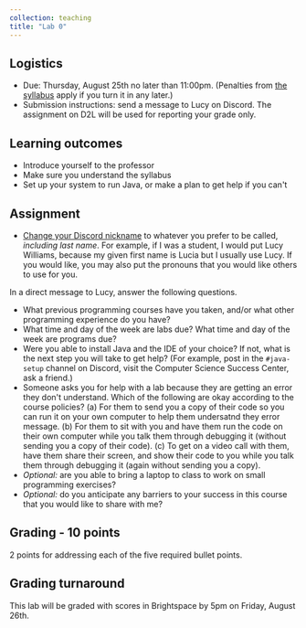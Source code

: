 ```yaml
---
collection: teaching
title: "Lab 0"
---
```


## Logistics
* Due: Thursday, August 25th no later than 11:00pm. (Penalties from [the
	syllabus](https://lgw2.github.io/teaching/csci132-fall-2022/syllabus/)
	apply if you turn it in any later.)
* Submission instructions: send a message to Lucy on Discord. The assignment on
	D2L will be used for reporting your grade only.


## Learning outcomes
* Introduce yourself to the professor
* Make sure you understand the syllabus
* Set up your system to run Java, or make a plan to get help if you can't

## Assignment

* [Change your Discord nickname](https://support.discord.com/hc/en-us/articles/219070107-Server-Nicknames#:~:text=If%20you're%20on%20the,new%20nickname%20of%20your%20choice!) to whatever you prefer to be called,
   *including last name*. For example, if I was a student, I would put Lucy
   Williams, because my given first name is Lucia but I usually use Lucy. If
   you would like, you may also put the pronouns that you would like others to
   use for you.

In a direct message to Lucy, answer the following questions.

* What previous programming courses have you taken, and/or what other
   programming experience do you have?
* What time and day of the week are labs due? What time and day of the week
   are programs due?
* Were you able to install Java and the IDE of your choice? If not, what is the
	next step you will take to get help? (For example, post in the
	`#java-setup` channel on Discord, visit the Computer Science Success
	Center, ask a friend.)
* Someone asks you for help with a lab because they are getting an error they
   don't understand. Which of the following are okay according to the course
   policies? (a) For them to send you
   a copy of their code so you can run it on your own computer to help them undersatnd they error message. (b)
   For them to sit with you and have them run the code on their own computer
   while you talk them through debugging it (without sending you a
   copy of their code). (c) To get on a video call with them, have them share
   their screen, and show their code to you while you talk them through
   debugging it (again without sending you a copy).
* *Optional:* are you able to bring a laptop to class to work on small
	   programming exercises?
* *Optional:* do you anticipate any barriers to your success in this course
	that you would like to share with me?


## Grading - 10 points
2 points for addressing each of the five required bullet points.

## Grading turnaround
This lab will be graded with scores in Brightspace by 5pm on Friday, August
26th.
